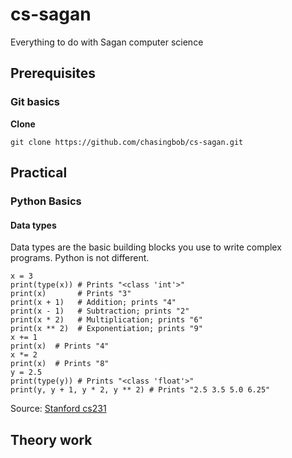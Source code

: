 # cs-sagan
Everything to do with Sagan computer science

## Prerequisites

### Git basics

**Clone**

```
git clone https://github.com/chasingbob/cs-sagan.git
```


## Practical

### Python Basics

#### Data types

Data types are the basic building blocks you use to write complex programs. Python is not different.

```
x = 3
print(type(x)) # Prints "<class 'int'>"
print(x)       # Prints "3"
print(x + 1)   # Addition; prints "4"
print(x - 1)   # Subtraction; prints "2"
print(x * 2)   # Multiplication; prints "6"
print(x ** 2)  # Exponentiation; prints "9"
x += 1
print(x)  # Prints "4"
x *= 2
print(x)  # Prints "8"
y = 2.5
print(type(y)) # Prints "<class 'float'>"
print(y, y + 1, y * 2, y ** 2) # Prints "2.5 3.5 5.0 6.25"
```

Source: [Stanford cs231](https://cs231n.github.io/python-numpy-tutorial/)

## Theory work
